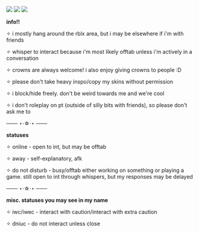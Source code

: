 ![](https://media.discordapp.net/attachments/995111734891270185/1340913654832304159/tumblr_36967e1cf4f401284a6bb2df0c8daecc_76351dad_250.webp?ex=67bf4b68&is=67bdf9e8&hm=2ee21041d9aaf1c8e08ef585a31ed6cf3b42e326be94b1f917138d2e371bc12f&animated=true) ![](https://media.discordapp.net/attachments/995111734891270185/1340913879256928338/tumblr_44f00bfc86c10c64646f52f3bcaa3ee5_87613673_100.webp?ex=67bf4b9d&is=67bdfa1d&hm=0f7d2cb64aae78d91352faf0218c39b7439777796696dad5421b1b200fdf7670&animated=true) ![](https://media.discordapp.net/attachments/995111734891270185/1340913491552505916/tumblr_8745406b0068d6a9953a91c536d64d3c_31bae444_100.webp?ex=67bf4b41&is=67bdf9c1&hm=d6ce54852ee70b4b09bb15fcfd049ee24fc5cb11a56f77ec62a4d2b4d15e006a&animated=true)

**info!!**

✧ i mostly hang around the rblx area, but i may be elsewhere if i'm with friends

✧ whisper to interact because i'm most likely offtab unless i'm actively in a conversation

✧ crowns are always welcome! i also enjoy giving crowns to people :D

✧ please don't take heavy inspo/copy my skins without permission

✧ i block/hide freely. don't be weird towards me and we're cool

✧ i don't roleplay on pt (outside of silly bits with friends), so please don't ask me to 

─── ⋆⋅☆⋅⋆ ───

**statuses**

✧ online - open to int, but may be offtab

✧ away - self-explanatory, afk

✧ do not disturb - busy/offtab either working on something or playing a game. still open to int through whispers, but my responses may be delayed

─── ⋆⋅☆⋅⋆ ───

**misc. statuses you may see in my name**

✧ iwc/iwec - interact with caution/interact with extra caution

✧ dniuc - do not interact unless close
